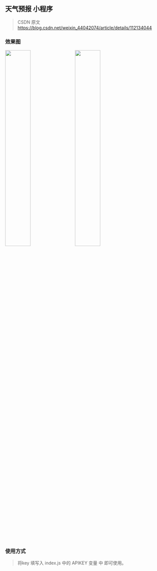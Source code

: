 ## 天气预报 小程序

> CSDN 原文 https://blog.csdn.net/weixin_44042074/article/details/112134044

### 效果图

<div>
<img src="https://codermoyv.gitee.io/coder-moyv/assets/images/csdn/design_1.jpg" width="40%"></img>
 <span>&#8195</span>
<img src="https://codermoyv.gitee.io/coder-moyv/assets/images/csdn/design_2.jpg" width="40%"></img>
</div>


### 使用方式

> 将key 填写入 index.js 中的 APIKEY 变量 中 即可使用。